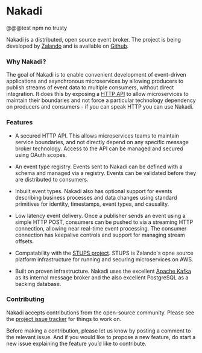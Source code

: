 # Nakadi

@@@test npm no trusty

Nakadi is a distributed, open source event broker. The project is being developed by [Zalando](https://zalando.github.io/) and is available on [Github](https://github.com/zalando/nakadi). 

### Why Nakadi?

The goal of Nakadi is to enable convenient development of event-driven applications and asynchronous microservices by allowing producers to publish streams of event data to multiple consumers, without direct integration. It does this by exposing a [HTTP API](/api/nakadi-event-bus-api.yaml) to allow microservices to maintain their boundaries and not force a particular technology dependency on producers and consumers - if you can speak HTTP you can use Nakadi.

### Features

- A secured HTTP API. This allows microservices teams to maintain service boundaries, and not directly depend on any specific message broker technology. Access to the API can be managed and secured using OAuth scopes.

- An event type registry. Events sent to Nakadi can be defined with a schema and managed via a registry. Events can be validated before they are distributed to consumers.
 
- Inbuilt event types. Nakadi also has optional support for events describing business processes and data changes using standard primitives for identity, timestamps, event types, and causality. 

-  Low latency event delivery. Once a publisher sends an event using a simple HTTP POST, consumers can be pushed to via a streaming HTTP connection, allowing near real-time event processing. The consumer connection has keepalive controls and support for managing stream offsets. 

- Compatability with the [STUPS project](https://stups.io/). STUPS is Zalando's opne source platform infrastructure for running and securing microservices on AWS.

- Built on proven infrastructure. Nakadi uses the excellent [Apache Kafka](http://kafka.apache.org/) as its internal message broker and the also excellent PostgreSQL as a backing database. 
 
### Contributing
 
 Nakadi accepts contributions from the open-source community. Please see the 
 [project issue tracker](https://github.com/zalando/nakadi/issues) for things to work on.
 
 Before making a contribution, please let us know by posting a comment to the relevant issue. And if you would like to propose a new feature, do start a new issue explaining the feature you’d like to contribute.
 




